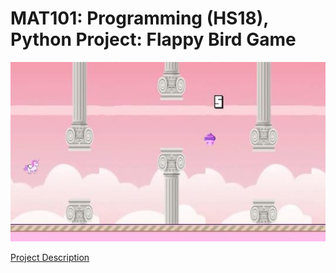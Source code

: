 # MAT101: Programming (HS18), Python Project: Flappy Bird Game

![Flappy Bird project example image](example.jpg)

[Project Description](project_bird.pdf)
